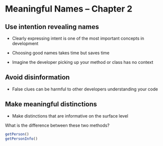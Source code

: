 # Meaningful Names – Chapter 2

## Use intention revealing names

* Clearly expressing intent is one of the most important concepts in development

* Choosing good names takes time but saves time

* Imagine the developer picking up your method or class has no context

## Avoid disinformation

* False clues can be harmful to other developers understanding your code

## Make meaningful distinctions

* Make distinctions that are informative on the surface level

What is the difference between these two methods?

```javascript
getPerson()
getPersonInfo()
```
